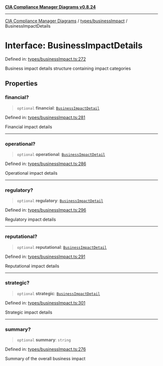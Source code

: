 [**CIA Compliance Manager Diagrams v0.8.24**](../../../README.md)

***

[CIA Compliance Manager Diagrams](../../../modules.md) / [types/businessImpact](../README.md) / BusinessImpactDetails

# Interface: BusinessImpactDetails

Defined in: [types/businessImpact.ts:272](https://github.com/Hack23/cia-compliance-manager/blob/8f5d084752ccee354557e96bf8b49239fb671c91/src/types/businessImpact.ts#L272)

Business impact details structure containing impact categories

## Properties

### financial?

> `optional` **financial**: [`BusinessImpactDetail`](BusinessImpactDetail.md)

Defined in: [types/businessImpact.ts:281](https://github.com/Hack23/cia-compliance-manager/blob/8f5d084752ccee354557e96bf8b49239fb671c91/src/types/businessImpact.ts#L281)

Financial impact details

***

### operational?

> `optional` **operational**: [`BusinessImpactDetail`](BusinessImpactDetail.md)

Defined in: [types/businessImpact.ts:286](https://github.com/Hack23/cia-compliance-manager/blob/8f5d084752ccee354557e96bf8b49239fb671c91/src/types/businessImpact.ts#L286)

Operational impact details

***

### regulatory?

> `optional` **regulatory**: [`BusinessImpactDetail`](BusinessImpactDetail.md)

Defined in: [types/businessImpact.ts:296](https://github.com/Hack23/cia-compliance-manager/blob/8f5d084752ccee354557e96bf8b49239fb671c91/src/types/businessImpact.ts#L296)

Regulatory impact details

***

### reputational?

> `optional` **reputational**: [`BusinessImpactDetail`](BusinessImpactDetail.md)

Defined in: [types/businessImpact.ts:291](https://github.com/Hack23/cia-compliance-manager/blob/8f5d084752ccee354557e96bf8b49239fb671c91/src/types/businessImpact.ts#L291)

Reputational impact details

***

### strategic?

> `optional` **strategic**: [`BusinessImpactDetail`](BusinessImpactDetail.md)

Defined in: [types/businessImpact.ts:301](https://github.com/Hack23/cia-compliance-manager/blob/8f5d084752ccee354557e96bf8b49239fb671c91/src/types/businessImpact.ts#L301)

Strategic impact details

***

### summary?

> `optional` **summary**: `string`

Defined in: [types/businessImpact.ts:276](https://github.com/Hack23/cia-compliance-manager/blob/8f5d084752ccee354557e96bf8b49239fb671c91/src/types/businessImpact.ts#L276)

Summary of the overall business impact

